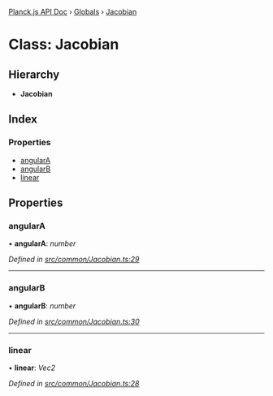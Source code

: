 [Planck.js API Doc](../README.md) › [Globals](../globals.md) › [Jacobian](jacobian.md)

# Class: Jacobian

## Hierarchy

* **Jacobian**

## Index

### Properties

* [angularA](jacobian.md#angulara)
* [angularB](jacobian.md#angularb)
* [linear](jacobian.md#linear)

## Properties

###  angularA

• **angularA**: *number*

*Defined in [src/common/Jacobian.ts:29](https://github.com/shakiba/planck.js/blob/7e469c4/src/common/Jacobian.ts#L29)*

___

###  angularB

• **angularB**: *number*

*Defined in [src/common/Jacobian.ts:30](https://github.com/shakiba/planck.js/blob/7e469c4/src/common/Jacobian.ts#L30)*

___

###  linear

• **linear**: *Vec2*

*Defined in [src/common/Jacobian.ts:28](https://github.com/shakiba/planck.js/blob/7e469c4/src/common/Jacobian.ts#L28)*
